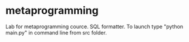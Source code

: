 # metaprogramming
Lab for metaprogramming cource.
SQL formatter. 
To launch type "python main.py" in command line from src folder.
